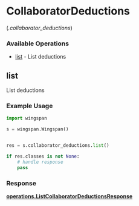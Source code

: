 # CollaboratorDeductions
(*.collaborator_deductions*)

### Available Operations

* [list](#list) - List deductions

## list

List deductions

### Example Usage

```python
import wingspan

s = wingspan.Wingspan()


res = s.collaborator_deductions.list()

if res.classes is not None:
    # handle response
    pass
```


### Response

**[operations.ListCollaboratorDeductionsResponse](../../models/operations/listcollaboratordeductionsresponse.md)**

